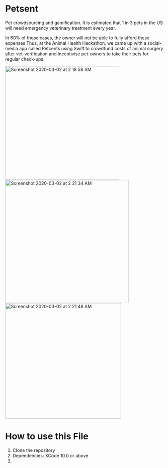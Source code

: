 # Petsent
Pet crowdsourcing and gamification.
It is estimated that 1 in 3 pets in the US will need emergency veterinary treatment every year.

In 60% of those cases, the owner will not be able to fully afford these expenses.Thus, at the Animal Health Hackathon, we came up with a social-media app called Petcents using Swift to crowdfund costs of animal surgery after vet-verification and incentivise pet-owners to take their pets for regular check-ups.






<img width="362" alt="Screenshot 2020-03-02 at 2 18 58 AM" src="https://user-images.githubusercontent.com/57819870/75653780-3a05da80-5c2c-11ea-89ee-9aeb456ff6a9.png">






<img width="392" alt="Screenshot 2020-03-02 at 2 21 34 AM" src="https://user-images.githubusercontent.com/57819870/75653967-979a2700-5c2c-11ea-97c0-c21bd0eecc75.png">


<img width="368" alt="Screenshot 2020-03-02 at 2 21 48 AM" src="https://user-images.githubusercontent.com/57819870/75653981-9ff26200-5c2c-11ea-9539-091c3f0a2a7f.png">



# How to use this File

1. Clone the repository
2. Dependencies: XCode 10.0 or above
3.
